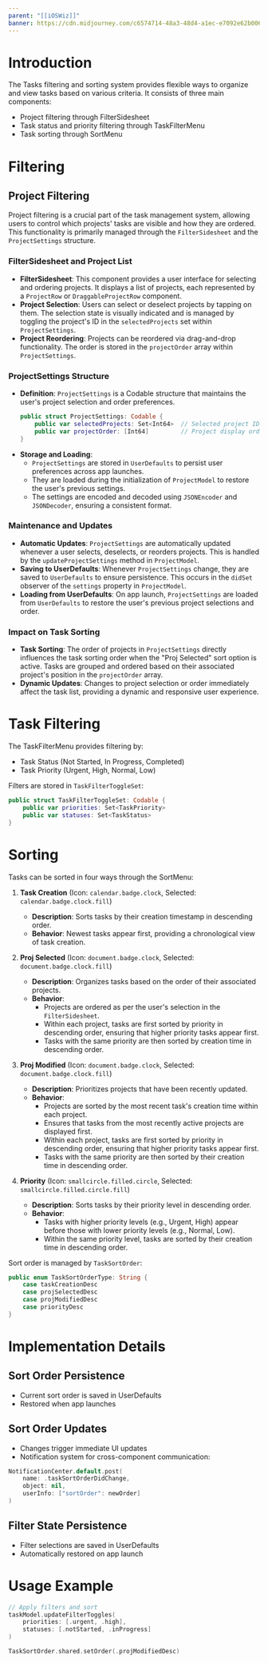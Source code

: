 ```yaml
---
parent: "[[iOSWiz]]"
banner: https://cdn.midjourney.com/c6574714-48a3-48d4-a1ec-e7092e62b006/0_0.jpeg
---
```


# Introduction

The Tasks filtering and sorting system provides flexible ways to organize and view tasks based on various criteria. It consists of three main components:

- Project filtering through FilterSidesheet
- Task status and priority filtering through TaskFilterMenu
- Task sorting through SortMenu

# Filtering

## Project Filtering

Project filtering is a crucial part of the task management system, allowing users to control which projects' tasks are visible and how they are ordered. This functionality is primarily managed through the `FilterSidesheet` and the `ProjectSettings` structure.

### FilterSidesheet and Project List

- **FilterSidesheet**: This component provides a user interface for selecting and ordering projects. It displays a list of projects, each represented by a `ProjectRow` or `DraggableProjectRow` component.
- **Project Selection**: Users can select or deselect projects by tapping on them. The selection state is visually indicated and is managed by toggling the project's ID in the `selectedProjects` set within `ProjectSettings`.
- **Project Reordering**: Projects can be reordered via drag-and-drop functionality. The order is stored in the `projectOrder` array within `ProjectSettings`.

### ProjectSettings Structure

- **Definition**: `ProjectSettings` is a Codable structure that maintains the user's project selection and order preferences.
  ```swift
  public struct ProjectSettings: Codable {
      public var selectedProjects: Set<Int64>  // Selected project IDs
      public var projectOrder: [Int64]         // Project display order
  }
  ```
- **Storage and Loading**: 
  - `ProjectSettings` are stored in `UserDefaults` to persist user preferences across app launches.
  - They are loaded during the initialization of `ProjectModel` to restore the user's previous settings.
  - The settings are encoded and decoded using `JSONEncoder` and `JSONDecoder`, ensuring a consistent format.

### Maintenance and Updates

- **Automatic Updates**: `ProjectSettings` are automatically updated whenever a user selects, deselects, or reorders projects. This is handled by the `updateProjectSettings` method in `ProjectModel`.
- **Saving to UserDefaults**: Whenever `ProjectSettings` change, they are saved to `UserDefaults` to ensure persistence. This occurs in the `didSet` observer of the `settings` property in `ProjectModel`.
- **Loading from UserDefaults**: On app launch, `ProjectSettings` are loaded from `UserDefaults` to restore the user's previous project selections and order.

### Impact on Task Sorting

- **Task Sorting**: The order of projects in `ProjectSettings` directly influences the task sorting order when the "Proj Selected" sort option is active. Tasks are grouped and ordered based on their associated project's position in the `projectOrder` array.
- **Dynamic Updates**: Changes to project selection or order immediately affect the task list, providing a dynamic and responsive user experience.

# Task Filtering

The TaskFilterMenu provides filtering by:

- Task Status (Not Started, In Progress, Completed)
- Task Priority (Urgent, High, Normal, Low)

Filters are stored in `TaskFilterToggleSet`:

```swift
public struct TaskFilterToggleSet: Codable {
    public var priorities: Set<TaskPriority>
    public var statuses: Set<TaskStatus>
}
```

# Sorting

Tasks can be sorted in four ways through the SortMenu:

1. **Task Creation** (Icon: `calendar.badge.clock`, Selected: `calendar.badge.clock.fill`)
   - **Description**: Sorts tasks by their creation timestamp in descending order.
   - **Behavior**: Newest tasks appear first, providing a chronological view of task creation.

2. **Proj Selected** (Icon: `document.badge.clock`, Selected: `document.badge.clock.fill`)
   - **Description**: Organizes tasks based on the order of their associated projects.
   - **Behavior**:
     - Projects are ordered as per the user's selection in the `FilterSidesheet`.
     - Within each project, tasks are first sorted by priority in descending order, ensuring that higher priority tasks appear first.
     - Tasks with the same priority are then sorted by creation time in descending order.

3. **Proj Modified** (Icon: `document.badge.clock`, Selected: `document.badge.clock.fill`)
   - **Description**: Prioritizes projects that have been recently updated.
   - **Behavior**:
     - Projects are sorted by the most recent task's creation time within each project.
     - Ensures that tasks from the most recently active projects are displayed first.
     - Within each project, tasks are first sorted by priority in descending order, ensuring that higher priority tasks appear first.
     - Tasks with the same priority are then sorted by their creation time in descending order.

4. **Priority** (Icon: `smallcircle.filled.circle`, Selected: `smallcircle.filled.circle.fill`)
   - **Description**: Sorts tasks by their priority level in descending order.
   - **Behavior**:
     - Tasks with higher priority levels (e.g., Urgent, High) appear before those with lower priority levels (e.g., Normal, Low).
     - Within the same priority level, tasks are sorted by their creation time in descending order.

Sort order is managed by `TaskSortOrder`:

```swift
public enum TaskSortOrderType: String {
    case taskCreationDesc
    case projSelectedDesc
    case projModifiedDesc
    case priorityDesc
}
```

# Implementation Details

## Sort Order Persistence

- Current sort order is saved in UserDefaults
- Restored when app launches

## Sort Order Updates

- Changes trigger immediate UI updates
- Notification system for cross-component communication:

```swift
NotificationCenter.default.post(
    name: .taskSortOrderDidChange,
    object: nil,
    userInfo: ["sortOrder": newOrder]
)
```

## Filter State Persistence

- Filter selections are saved in UserDefaults
- Automatically restored on app launch

# Usage Example

```swift
// Apply filters and sort
taskModel.updateFilterToggles(
    priorities: [.urgent, .high],
    statuses: [.notStarted, .inProgress]
)

TaskSortOrder.shared.setOrder(.projModifiedDesc)
```
